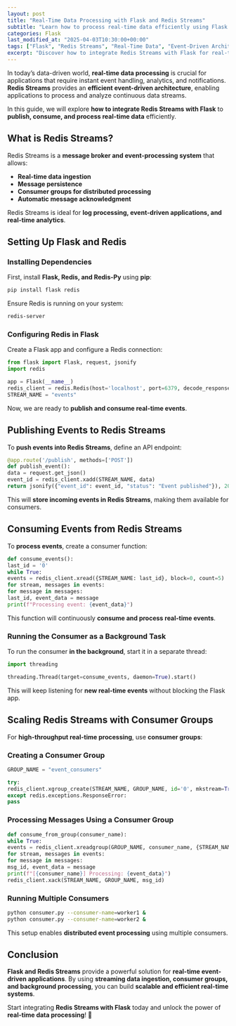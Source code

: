 ```yaml
---
layout: post
title: "Real-Time Data Processing with Flask and Redis Streams"
subtitle: "Learn how to process real-time data efficiently using Flask and Redis Streams"
categories: Flask
last_modified_at: "2025-04-03T10:30:00+00:00"
tags: ["Flask", "Redis Streams", "Real-Time Data", "Event-Driven Architecture", "Streaming", "Python", "Redis"]
excerpt: "Discover how to integrate Redis Streams with Flask for real-time data processing. Learn how to publish, consume, and process streaming data efficiently."
---
```

In today’s data-driven world, **real-time data processing** is crucial for applications that require instant event handling, analytics, and notifications. **Redis Streams** provides an **efficient event-driven architecture**, enabling applications to process and analyze continuous data streams.

In this guide, we will explore **how to integrate Redis Streams with Flask** to **publish, consume, and process real-time data** efficiently.

## What is Redis Streams?

Redis Streams is a **message broker and event-processing system** that allows:

- **Real-time data ingestion**
- **Message persistence**
- **Consumer groups for distributed processing**
- **Automatic message acknowledgment**

Redis Streams is ideal for **log processing, event-driven applications, and real-time analytics**.

## Setting Up Flask and Redis

### Installing Dependencies

First, install **Flask, Redis, and Redis-Py** using **pip**:

```sh
pip install flask redis
```

Ensure Redis is running on your system:

```sh
redis-server
```

### Configuring Redis in Flask

Create a Flask app and configure a Redis connection:

```python
from flask import Flask, request, jsonify
import redis

app = Flask(__name__)
redis_client = redis.Redis(host='localhost', port=6379, decode_responses=True)
STREAM_NAME = "events"
```

Now, we are ready to **publish and consume real-time events**.

## Publishing Events to Redis Streams

To **push events into Redis Streams**, define an API endpoint:

```python
@app.route('/publish', methods=['POST'])
def publish_event():
data = request.get_json()
event_id = redis_client.xadd(STREAM_NAME, data)
return jsonify({"event_id": event_id, "status": "Event published"}), 201
```

This will **store incoming events in Redis Streams**, making them available for consumers.

## Consuming Events from Redis Streams

To **process events**, create a consumer function:

```python
def consume_events():
last_id = '0'
while True:
events = redis_client.xread({STREAM_NAME: last_id}, block=0, count=5)
for stream, messages in events:
for message in messages:
last_id, event_data = message
print(f"Processing event: {event_data}")
```

This function will continuously **consume and process real-time events**.

### Running the Consumer as a Background Task

To run the consumer **in the background**, start it in a separate thread:

```python
import threading

threading.Thread(target=consume_events, daemon=True).start()
```

This will keep listening for **new real-time events** without blocking the Flask app.

## Scaling Redis Streams with Consumer Groups

For **high-throughput real-time processing**, use **consumer groups**:

### Creating a Consumer Group

```python
GROUP_NAME = "event_consumers"

try:
redis_client.xgroup_create(STREAM_NAME, GROUP_NAME, id='0', mkstream=True)
except redis.exceptions.ResponseError:
pass
```

### Processing Messages Using a Consumer Group

```python
def consume_from_group(consumer_name):
while True:
events = redis_client.xreadgroup(GROUP_NAME, consumer_name, {STREAM_NAME: ">"}, count=5, block=5000)
for stream, messages in events:
for message in messages:
msg_id, event_data = message
print(f"[{consumer_name}] Processing: {event_data}")
redis_client.xack(STREAM_NAME, GROUP_NAME, msg_id)
```

### Running Multiple Consumers

```sh
python consumer.py --consumer-name=worker1 &
python consumer.py --consumer-name=worker2 &
```

This setup enables **distributed event processing** using multiple consumers.

## Conclusion

**Flask and Redis Streams** provide a powerful solution for **real-time event-driven applications**. By using **streaming data ingestion, consumer groups, and background processing**, you can build **scalable and efficient real-time systems**.

Start integrating **Redis Streams with Flask** today and unlock the power of **real-time data processing**! 🚀  
